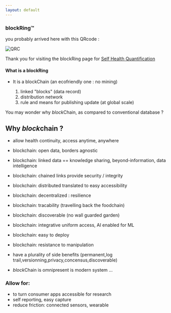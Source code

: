```yaml
---
layout: default
---
```


### blockRing™

you probably arrived here with this QRcode :

![QRC](https://chart.googleapis.com/chart?cht=qr&choe=UTF-8&chld=H&chs=210&chl=https://shqb.ml/bring)

Thank you for visiting the blockRing page for [Self Health Quantification][1]

<!-- </div><br><div class="content"> -->


#### What is a blockRing

 * It is a blockChain (an ecofriendly one : no mining)

   1. linked "blocks" (data record)
   2. distribution network
   3. rule and means for publishing update (at global scale)

You may wonder why *block*Chain, as compared to conventional database ?


<!-- </div><br><div class="content"> -->

## Why *block*chain ?

* allow health continuity, access anytime, anywhere

* blockchain: open data, borders agnostic
* blockchain: linked data == knowledge sharing, beyond-information, data intelligence
* blockchain: chained links provide security / integrity
* blockchain: distributed translated to easy accessibility
* blockchain: decentralized : resilience
* blockchain: tracability (travelling back the foodchain)
* blockchain: discoverable (no wall guarded garden)

* blockchain: integrative uniform access, AI enabled for ML
* blockchain: easy to deploy
* blockchain: resistance to manipulation

* have a plurality of side benefits
  (permanent,log trail,versionning,privacy,concensus,discoverable)

* *block*Chain is omnipresent is modern system ...

### Allow for:

* to turn consumer apps accessible for research
* self reporting, easy capture
* reduce friction: connected sensors, wearable

[1]: {{site.search}}=!g+Self+Health+Quantification+blockchain+OR+blockRing™
